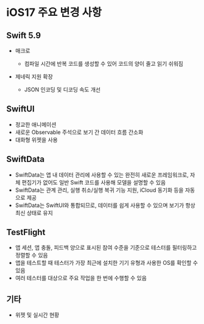 # iOS17 주요 변경 사항



## Swift 5.9

- 매크로
	- 컴파일 시간에 반복 코드를 생성할 수 있어 코드의 양이 줄고 읽기 쉬워짐

- 제네릭 지원 확장
	- JSON 인코딩 및 디코딩 속도 개선


## SwiftUI

- 정교한 애니메이션
- 새로운 Observable 주석으로 보기 간 데이터 흐름 간소화
- 대화형 위젯을 사용


## SwiftData

- SwiftData는 앱 내 데이터 관리에 사용할 수 있는 완전히 새로운 프레임워크로, 자체 편집기가 없어도 일반 Swift 코드를 사용해 모델을 설명할 수 있음
- SwiftData는 관계 관리, 실행 취소/실행 복귀 기능 지원, iCloud 동기화 등을 자동으로 제공
- SwiftData는 SwiftUI와 통합되므로, 데이터를 쉽게 사용할 수 있으며 보기가 항상 최신 상태로 유지


## TestFlight

- 앱 세션, 앱 충돌, 피드백 양으로 표시된 참여 수준을 기준으로 테스터를 필터링하고 정렬할 수 있음
- 앱을 테스트할 때 테스터가 가장 최근에 설치한 기기 유형과 사용한 OS를 확인할 수 있음
- 여러 테스터를 대상으로 주요 작업을 한 번에 수행할 수 있음


## 기타
- 위젯 및 실시간 현황